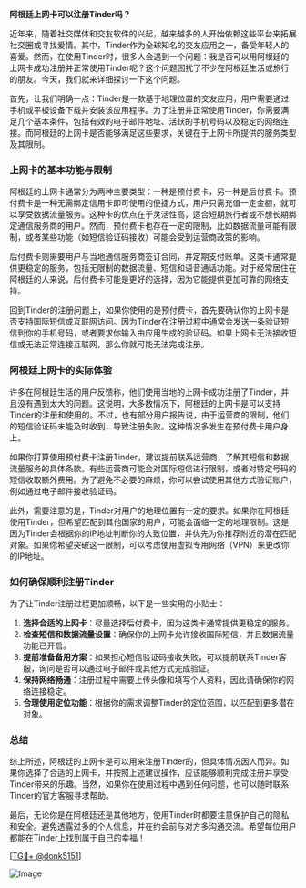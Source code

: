 **阿根廷上网卡可以注册Tinder吗？**

近年来，随着社交媒体和交友软件的兴起，越来越多的人开始依赖这些平台来拓展社交圈或寻找爱情。其中，Tinder作为全球知名的交友应用之一，备受年轻人的喜爱。然而，在使用Tinder时，很多人会遇到一个问题：我是否可以用阿根廷的上网卡成功注册并正常使用Tinder呢？这个问题困扰了不少在阿根廷生活或旅行的朋友。今天，我们就来详细探讨一下这个问题。

首先，让我们明确一点：Tinder是一款基于地理位置的交友应用，用户需要通过手机或平板设备下载并安装该应用程序。为了注册并正常使用Tinder，你需要满足几个基本条件，包括有效的电子邮件地址、活跃的手机号码以及稳定的网络连接。而阿根廷的上网卡是否能够满足这些要求，关键在于上网卡所提供的服务类型及其限制。

### **上网卡的基本功能与限制**

阿根廷的上网卡通常分为两种主要类型：一种是预付费卡，另一种是后付费卡。预付费卡是一种无需绑定信用卡即可使用的便捷方式，用户只需充值一定金额，就可以享受数据流量服务。这种卡的优点在于灵活性高，适合短期旅行者或不想长期绑定通信服务商的用户。然而，预付费卡也存在一定的限制，比如数据流量可能有限制，或者某些功能（如短信验证码接收）可能会受到运营商政策的影响。

后付费卡则需要用户与当地通信服务商签订合同，并定期支付账单。这类卡通常提供更稳定的服务，包括无限制的数据流量、短信和语音通话功能。对于经常居住在阿根廷的人来说，后付费卡可能是更好的选择，因为它能提供更加可靠的网络支持。

回到Tinder的注册问题上，如果你使用的是预付费卡，首先要确认你的上网卡是否支持国际短信或互联网访问。因为Tinder在注册过程中通常会发送一条验证短信到你的手机号码，或者要求你输入由应用生成的验证码。如果上网卡无法接收短信或无法正常连接互联网，那么你就可能无法完成注册。

### **阿根廷上网卡的实际体验**

许多在阿根廷生活的用户反馈称，他们使用当地的上网卡成功注册了Tinder，并且没有遇到太大的问题。这说明，大多数情况下，阿根廷的上网卡是可以支持Tinder的注册和使用的。不过，也有部分用户报告说，由于运营商的限制，他们的短信验证码未能及时收到，导致注册失败。这种情况多发生在预付费卡用户身上。

如果你打算使用预付费卡注册Tinder，建议提前联系运营商，了解其短信和数据流量服务的具体条款。有些运营商可能会对国际短信进行限制，或者对特定号码的短信收取额外费用。为了避免不必要的麻烦，你可以尝试使用其他方式验证账户，例如通过电子邮件接收验证码。

此外，需要注意的是，Tinder对用户的地理位置有一定的要求。如果你在阿根廷使用Tinder，但希望匹配到其他国家的用户，可能会面临一定的地理限制。这是因为Tinder会根据你的IP地址判断你的大致位置，并优先为你推荐附近的潜在匹配对象。如果你希望突破这一限制，可以考虑使用虚拟专用网络（VPN）来更改你的IP地址。

### **如何确保顺利注册Tinder**

为了让Tinder注册过程更加顺畅，以下是一些实用的小贴士：

1. **选择合适的上网卡**：尽量选择后付费卡，因为这类卡通常提供更稳定的服务。
2. **检查短信和数据流量设置**：确保你的上网卡允许接收国际短信，并且数据流量功能已开启。
3. **提前准备备用方案**：如果担心短信验证码接收失败，可以提前联系Tinder客服，询问是否可以通过电子邮件或其他方式完成验证。
4. **保持网络畅通**：注册过程中需要上传头像和填写个人资料，因此请确保你的网络连接稳定。
5. **合理使用定位功能**：根据你的需求调整Tinder的定位范围，以匹配到更多潜在对象。

### **总结**

综上所述，阿根廷的上网卡是可以用来注册Tinder的，但具体情况因人而异。如果你选择了合适的上网卡，并按照上述建议操作，应该能够顺利完成注册并享受Tinder带来的乐趣。当然，如果你在使用过程中遇到任何问题，也可以随时联系Tinder的官方客服寻求帮助。

最后，无论你是在阿根廷还是其他地方，使用Tinder时都要注意保护自己的隐私和安全。避免透露过多的个人信息，并在约会前与对方多沟通交流。希望每位用户都能在Tinder上找到属于自己的幸福！

[[TG💪+ @donk5151](https://t.me/s/donk5151)] 

![Image](https://i.postimg.cc/rwNCRYN7/Snipaste-2025-04-30-17-27-05.png)